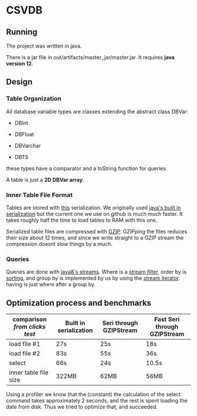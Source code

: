 CSVDB
======

Running
-----
The project was written in java.

There is a jar file in out/artifacts/master_jar/master.jar. It requires **java version 12**.

Design
------

### Table Organization
All database variable types are classes extending the abstract class DBVar: 

* DBInt 

* DBFloat

* DBVarchar

* DBTS

these types have a comparator and a toString function for queries.

A table is just a **2D DBVar array**.

### Inner Table File Format
Tables are stored with [this](https://github.com/RuedigerMoeller/fast-serialization) serialization.
We originally used [java's built in serialization](https://docs.oracle.com/javase/10/docs/api/java/io/ObjectOutputStream.html) 
but the current one we use on github is much much faster. It takes roughly half the time to load tables to RAM with this one.

Serialized table files are compressed with [GZIP](https://docs.oracle.com/javase/7/docs/api/java/util/zip/GZIPOutputStream.html).
GZIPping the files reduces their size about 12 times, 
and since we write straight to a GZIP stream the compression doesnt slow things by a much.

### Queries
Queries are done with [java8's streams](https://docs.oracle.com/javase/8/docs/api/java/util/stream/Stream.html). 
Where is a [stream filter](https://docs.oracle.com/javase/8/docs/api/java/util/stream/Stream.html#filter-java.util.function.Predicate), 
order by is [sorting](https://docs.oracle.com/javase/8/docs/api/java/util/stream/Stream.html#sorted-java.util.Comparator), 
and group by is implemented by us by using the [stream iterator](https://docs.oracle.com/javase/8/docs/api/java/util/stream/BaseStream.html#iterator--).
having is just where after a group by.


Optimization process and benchmarks
-------

comparison _from clicks test_ | Built in serialization | Seri through GZIPStream | Fast Seri through GZIPStream
---|---|---|---
load file #1  | 27s | 25s | 18s
load file #2  | 83s | 55s | 36s
select        | 66s | 24s | 10.5s
inner table file size     | 322MB | 62MB | 56MB

Using a profiler we know that the (constant) the calculation of the select command takes approximately 2 seconds, 
and the rest is spent loading the date from disk. Thus we tried to optimize that, and succeeded.
